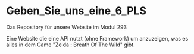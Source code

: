 # Geben_Sie_uns_eine_6_PLS
Das Repository für unsere Website im Modul 293

Eine Website die eine API nutzt (ohne Framework) um anzuzeigen, was es alles in dem Game "Zelda : Breath Of The Wild" gibt.
